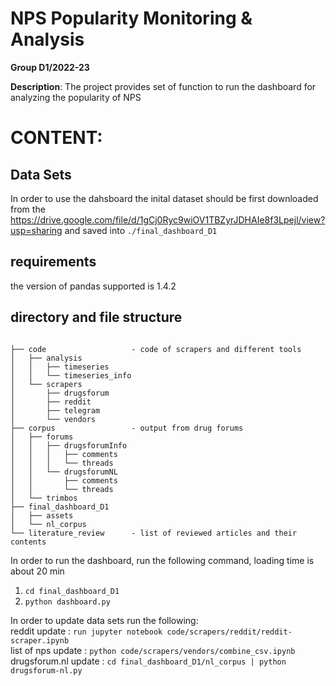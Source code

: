 # NPS Popularity Monitoring & Analysis

**Group D1/2022-23**

 **Description**:  The project provides set of function to run the dashboard for  analyzing the popularity of NPS


# CONTENT:

## Data Sets

In order to use the dahsboard the inital dataset should be first downloaded from the  
https://drive.google.com/file/d/1gCj0Ryc9wiOV1TBZyrJDHAIe8f3Lpejl/view?usp=sharing
and saved into ```./final_dashboard_D1```

## requirements
the version of pandas supported is 1.4.2


## directory and file structure

```

├── code                   - code of scrapers and different tools
│   ├── analysis
│   │   ├── timeseries
│   │   └── timeseries_info
│   └── scrapers
│       ├── drugsforum
│       ├── reddit
│       ├── telegram
│       └── vendors
├── corpus                 - output from drug forums
│   ├── forums
│   │   ├── drugsforumInfo
│   │   │   ├── comments
│   │   │   └── threads
│   │   └── drugsforumNL
│   │       ├── comments
│   │       └── threads
│   └── trimbos
├── final_dashboard_D1
│   ├── assets
│   └── nl_corpus
└── literature_review      - list of reviewed articles and their contents

```


In order to run the dashboard, run the following command, loading time is about 20 min  
1) ```cd final_dashboard_D1```
2) ```python dashboard.py ```

In order to update data sets run the following:   
    reddit update      : ```run jupyter notebook code/scrapers/reddit/reddit-scraper.ipynb```   
    list of nps update : ```python code/scrapers/vendors/combine_csv.ipynb```  
    drugsforum.nl update  : ```cd final_dashboard_D1/nl_corpus | python drugsforum-nl.py```


